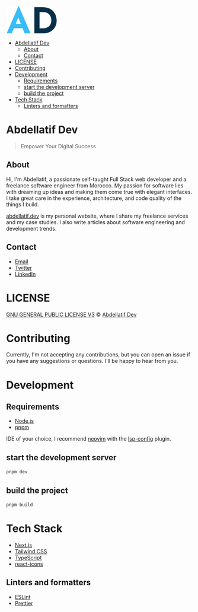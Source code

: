 ![ad logo](./public/images/ad.svg)

<!-- toc -->

- [Abdellatif Dev](#abdellatif-dev)
  * [About](#about)
  * [Contact](#contact)
- [LICENSE](#license)
- [Contributing](#contributing)
- [Development](#development)
  * [Requirements](#requirements)
  * [start the development server](#start-the-development-server)
  * [build the project](#build-the-project)
- [Tech Stack](#tech-stack)
  * [Linters and formatters](#linters-and-formatters)

<!-- tocstop -->

# Abdellatif Dev

> Empower Your Digital Success

## About

Hi, I'm Abdellatif, a passionate self-taught Full Stack web developer and a
freelance software engineer from Morocco. My passion for software lies with
dreaming up ideas and making them come true with elegant interfaces. I take
great care in the experience, architecture, and code quality of the things I
build.

[abdellatif.dev](abdellatif.dev) is my personal website, where I share my
freelance services and my case studies. I also write articles about software
engineering and development trends.

## Contact

- [Email](mailto:contact@abdellatif.dev)
- [Twitter](https://twitter.com/AbdellatifDev)
- [LinkedIn](https://www.linkedin.com/company/abdellatif-dev)

# LICENSE

[GNU GENERAL PUBLIC LICENSE V3](LICENSE) ©
[Abdellatif Dev](https://abdellatif.dev)

# Contributing

Currently, I'm not accepting any contributions, but you can open an issue if you
have any suggestions or questions. I'll be happy to hear from you.

# Development

## Requirements

- [Node.js](https://nodejs.org/en/)
- [pnpm](https://pnpm.io/)

IDE of your choice, I recommend [neovim](https://neovim.io/) with the
[lsp-config](https://github.com/neovim/nvim-lspconfig) plugin.

## start the development server

```bash
pnpm dev
```

## build the project

```bash
pnpm build
```

# Tech Stack

- [Next.js](https://nextjs.org/)
- [Tailwind CSS](https://tailwindcss.com/)
- [TypeScript](https://www.typescriptlang.org/)
- [react-icons](https://react-icons.github.io/react-icons/)

## Linters and formatters

- [ESLint](https://eslint.org/)
- [Prettier](https://prettier.io/)

